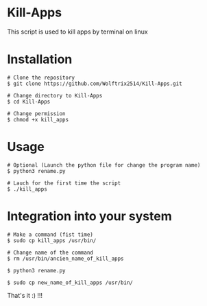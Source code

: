 # Kill-Apps
This script is used to kill apps by terminal on linux


# Installation
``` 
# Clone the repository
$ git clone https://github.com/Wolftrix2514/Kill-Apps.git

# Change directory to Kill-Apps
$ cd Kill-Apps

# Change permission 
$ chmod +x kill_apps
```

# Usage

``` console
# Optional (Launch the python file for change the program name)
$ python3 rename.py

# Lauch for the first time the script
$ ./kill_apps

```

# Integration into your system
```console
# Make a command (fist time)
$ sudo cp kill_apps /usr/bin/

# Change name of the command
$ rm /usr/bin/ancien_name_of_kill_apps

$ python3 rename.py

$ sudo cp new_name_of_kill_apps /usr/bin/

```
 
 
 That's it :) !!!
